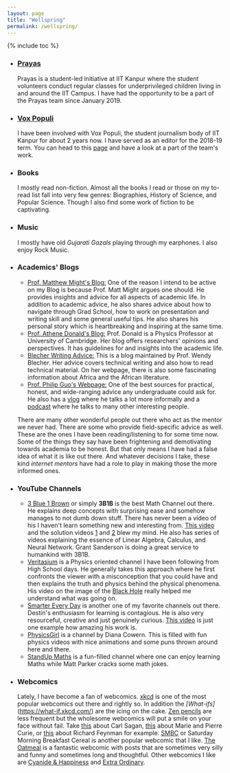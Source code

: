```yaml
---
layout: page
title: "Wellspring"
permalink: /wellspring/
---
```

{% include toc %}
+ ### **[Prayas](https://dora.iitk.ac.in/dora/prayas)**
  Prayas is a student-led initiative at IIT Kanpur where the student volunteers conduct regular classes for underprivileged children living in and around the IIT Campus. I have had the opportunity to be a part of the Prayas team since January 2019.

+ ### **[Vox Populi](http://voxiitk.com/)**
  I have been involved with Vox Populi, the student journalism body of IIT Kanpur for about 2 years now. I have served as an editor for the 2018-19 term. You can head to this [page](http://voxiitk.com/) and have a look at a part of the team's work.

+ ### **Books**
  I mostly read non-fiction. Almost all the books I read or those on my to-read list fall into very few genres: Biographies, History of Science, and Popular Science. Though I also find some work of fiction to be captivating.

+ ### **Music**
  I mostly have old *Gujarati Gazals* playing through my earphones. I also enjoy Rock Music.

+ ### **Academics' Blogs**
  + [Prof. Matthew Might's Blog:](matt.might.net/articles/) One of the reason I intend to be active on my Blog is because Prof. Matt Might argues one should. He provides insights and advice for all aspects of academic life. In addition to academic advice, he also shares advice about how to navigate through Grad School, how to work on presentation and writing skill and some general useful tips. He also shares his personal story which is heartbreaking and inspiring at the same time.
  + [Prof. Athene Donald's Blog:](http://occamstypewriter.org/athenedonald/) Prof. Donald is a Physics Professor at University of Cambridge. Her blog offers researchers' opinions and perspectives. It has guidelines for and insights into the academic life.
  + [Blecher Writing Advice:](https://wendybelcher.com/writing-advice/) This is a blog maintained by Prof. Wendy Blecher. Her advice covers technical writing and also how to read technical material. On her webpage, there is also some fascinating information about Africa and the African literature.
  + [Prof. Philip Guo's Webpage:](http://pgbovine.net/index.html) One of the best sources for practical, honest, and wide-ranging advice any undergraduate could ask for. He also has a [vlog](http://pgbovine.net/PG-Vlog-summary.htm) where he talks a lot more informally and a [podcast](http://pgbovine.net/PG-Podcast-summary.htm) where he talks to many other interesting people.

  There are many other wonderful people out there who act as the mentor we never had. There are some who provide field-specific advice as well. These are the ones I have been reading/listening to for some time now. Some of the things they say have been frightening and demotivating towards academia to be honest. But that only means I have had a false idea of what it is like out there. And whatever decisions I take, these kind *internet mentors* have had a role to play in making those the more informed ones.

+ ### **YouTube Channels**
  + [3 Blue 1 Brown](https://www.youtube.com/channel/UCYO_jab_esuFRV4b17AJtAw) or simply **3B1B** is the best Math Channel out there. He explains deep concepts with surprising ease and somehow manages to not dumb down stuff. There has never been a video of his I haven't learn something new and interesting from. [This video](https://www.youtube.com/watch?v=HEfHFsfGXjs&feature=youtu.be) and the solution videos [1](https://www.youtube.com/watch?v=jsYwFizhncE) and [2](https://www.youtube.com/watch?v=brU5yLm9DZM) blew my mind. He also has series of videos explaining the essence of Linear Algebra, Calculus, and Neural Network. Grant Sanderson is doing a great service to humankind with 3B1B.
  + [Veritasium](https://www.youtube.com/user/1veritasium) is a Physics oriented channel I have been following from High School days. He generally takes this approach where he first confronts the viewer with a misconception that you could have and then explains the truth and physics behind the physical phenomena. His video on the image of the [Black Hole](https://www.youtube.com/watch?v=S_GVbuddri8) really helped me understand what was going on.
  + [Smarter Every Day](https://www.youtube.com/user/destinws2) is another one of my favorite channels out there. Destin's enthusiasm for learning is contagious. He is also very resourceful, creative and just genuinely curious. [This video](https://www.youtube.com/watch?v=Oai7HUqncAA) is just one example how amazing his work is.
  + [PhysicsGirl](https://www.youtube.com/user/physicswoman) is a channel by Diana Cowern. This is filled with fun physics videos with nice animations and some puns thrown around here and there.
  + [StandUp Maths](https://www.youtube.com/user/standupmaths) is a fun-filled channel where one can enjoy learning Maths while Matt Parker cracks some math jokes.
+ ### **Webcomics**<br>
  Lately, I have become a fan of webcomics. [xkcd](https://www.xkcd.com/) is one of the most popular webcomics out there and rightly so. In addition the *[What-ifs]*(https://what-if.xkcd.com/) are the icing on the cake.
  [Zen pencils](https://zenpencils.com/) are less frequent but the wholesome webcomics will put a smile on your face without fail. Take [this](https://zenpencils.com/comic/100-carl-sagan-pale-blue-dot/) about Carl Sagan, [this](https://zenpencils.com/comic/curie/) about Marie and Pierre Curie, or [this](https://zenpencils.com/comic/137-richard-feynman-the-beauty-of-a-flower/) about Richard Feynman for example.
  [SMBC](www.smbc-comics.com) or Saturday Morning Breakfast Cereal is another popular webcomic that I like.
  [The Oatmeal](https://theoatmeal.com/) is a fantastic webcomic with posts that are sometimes very silly and funny and sometimes long and thoughtful. Other webcomics I like are [Cyanide & Happiness](http://explosm.net/) and [Extra Ordinary](https://www.exocomics.com/).
